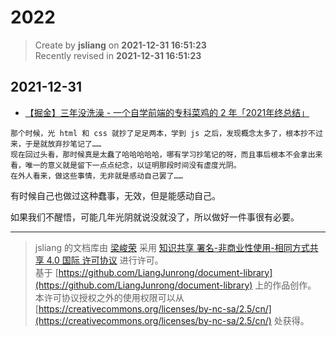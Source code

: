 2022
===

> Create by **jsliang** on **2021-12-31 16:51:23**  
> Recently revised in **2021-12-31 16:51:23**

## 2021-12-31

* [【掘金】三年没洗澡 - 一个自学前端的专科菜鸡的 2 年「2021年终总结」](https://juejin.cn/post/7043006065184604167)

```
那个时候，光 html 和 css 就抄了足足两本，学到 js 之后，发现概念太多了，根本抄不过来，于是就放弃抄笔记了……
现在回过头看，那时候真是太蠢了哈哈哈哈哈，哪有学习抄笔记的呀，而且事后根本不会拿出来看，唯一的意义就是留下一点点纪念，以证明那段时间没有虚度光阴。
在外人看来，做这些事情，无非就是感动自己罢了……
```

有时候自己也做过这种蠢事，无效，但是能感动自己。

如果我们不醒悟，可能几年光阴就说没就没了，所以做好一件事很有必要。

---

> jsliang 的文档库由 [梁峻荣](https://github.com/LiangJunrong) 采用 [知识共享 署名-非商业性使用-相同方式共享 4.0 国际 许可协议](http://creativecommons.org/licenses/by-nc-sa/4.0/) 进行许可。<br/>基于 [https://github.com/LiangJunrong/document-library](https://github.com/LiangJunrong/document-library) 上的作品创作。<br/>本许可协议授权之外的使用权限可以从 [https://creativecommons.org/licenses/by-nc-sa/2.5/cn/](https://creativecommons.org/licenses/by-nc-sa/2.5/cn/) 处获得。
